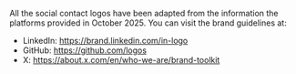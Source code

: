 All the social contact logos have been adapted from the information the platforms provided in October 2025. You can visit the brand guidelines at:
- LinkedIn: https://brand.linkedin.com/in-logo
- GitHub: https://github.com/logos
- X: https://about.x.com/en/who-we-are/brand-toolkit
